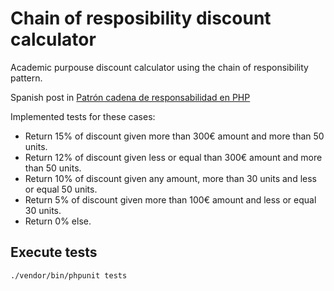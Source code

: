 # Chain of resposibility discount calculator

Academic purpouse discount calculator using the chain of responsibility pattern.

Spanish post in [Patrón cadena de responsabilidad en PHP](https://chuano.dev/cadena-de-responsabilidad/)

Implemented tests for these cases:

- Return 15% of discount given more than 300€ amount and more than 50 units.
- Return 12% of discount given less or equal than 300€ amount and more than 50 units.
- Return 10% of discount given any amount, more than 30 units and less or equal 50 units.
- Return 5% of discount given more than 100€ amount and less or equal 30 units.
- Return 0% else.

## Execute tests
```bash
./vendor/bin/phpunit tests
```
